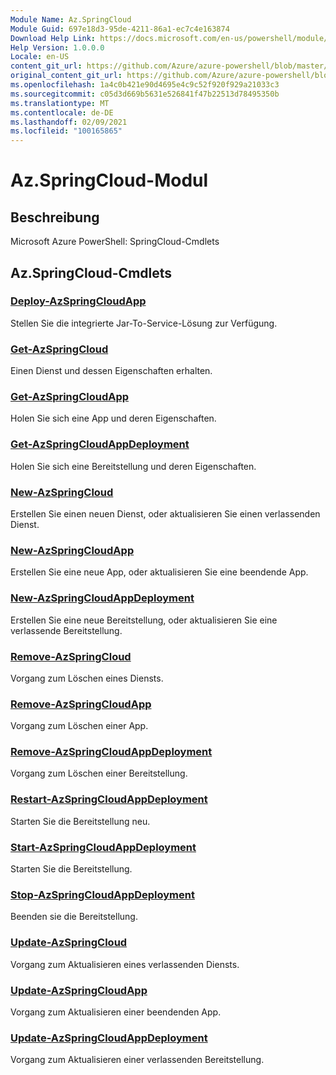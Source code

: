 ```yaml
---
Module Name: Az.SpringCloud
Module Guid: 697e18d3-95de-4211-86a1-ec7c4e163874
Download Help Link: https://docs.microsoft.com/en-us/powershell/module/az.springcloud
Help Version: 1.0.0.0
Locale: en-US
content_git_url: https://github.com/Azure/azure-powershell/blob/master/src/SpringCloud/help/Az.SpringCloud.md
original_content_git_url: https://github.com/Azure/azure-powershell/blob/master/src/SpringCloud/help/Az.SpringCloud.md
ms.openlocfilehash: 1a4c0b421e90d4695e4c9c52f920f929a21033c3
ms.sourcegitcommit: c05d3d669b5631e526841f47b22513d78495350b
ms.translationtype: MT
ms.contentlocale: de-DE
ms.lasthandoff: 02/09/2021
ms.locfileid: "100165865"
---
```

# Az.SpringCloud-Modul
## Beschreibung
Microsoft Azure PowerShell: SpringCloud-Cmdlets

## Az.SpringCloud-Cmdlets
### [Deploy-AzSpringCloudApp](Deploy-AzSpringCloudApp.md)
Stellen Sie die integrierte Jar-To-Service-Lösung zur Verfügung.

### [Get-AzSpringCloud](Get-AzSpringCloud.md)
Einen Dienst und dessen Eigenschaften erhalten.

### [Get-AzSpringCloudApp](Get-AzSpringCloudApp.md)
Holen Sie sich eine App und deren Eigenschaften.

### [Get-AzSpringCloudAppDeployment](Get-AzSpringCloudAppDeployment.md)
Holen Sie sich eine Bereitstellung und deren Eigenschaften.

### [New-AzSpringCloud](New-AzSpringCloud.md)
Erstellen Sie einen neuen Dienst, oder aktualisieren Sie einen verlassenden Dienst.

### [New-AzSpringCloudApp](New-AzSpringCloudApp.md)
Erstellen Sie eine neue App, oder aktualisieren Sie eine beendende App.

### [New-AzSpringCloudAppDeployment](New-AzSpringCloudAppDeployment.md)
Erstellen Sie eine neue Bereitstellung, oder aktualisieren Sie eine verlassende Bereitstellung.

### [Remove-AzSpringCloud](Remove-AzSpringCloud.md)
Vorgang zum Löschen eines Diensts.

### [Remove-AzSpringCloudApp](Remove-AzSpringCloudApp.md)
Vorgang zum Löschen einer App.

### [Remove-AzSpringCloudAppDeployment](Remove-AzSpringCloudAppDeployment.md)
Vorgang zum Löschen einer Bereitstellung.

### [Restart-AzSpringCloudAppDeployment](Restart-AzSpringCloudAppDeployment.md)
Starten Sie die Bereitstellung neu.

### [Start-AzSpringCloudAppDeployment](Start-AzSpringCloudAppDeployment.md)
Starten Sie die Bereitstellung.

### [Stop-AzSpringCloudAppDeployment](Stop-AzSpringCloudAppDeployment.md)
Beenden sie die Bereitstellung.

### [Update-AzSpringCloud](Update-AzSpringCloud.md)
Vorgang zum Aktualisieren eines verlassenden Diensts.

### [Update-AzSpringCloudApp](Update-AzSpringCloudApp.md)
Vorgang zum Aktualisieren einer beendenden App.

### [Update-AzSpringCloudAppDeployment](Update-AzSpringCloudAppDeployment.md)
Vorgang zum Aktualisieren einer verlassenden Bereitstellung.

